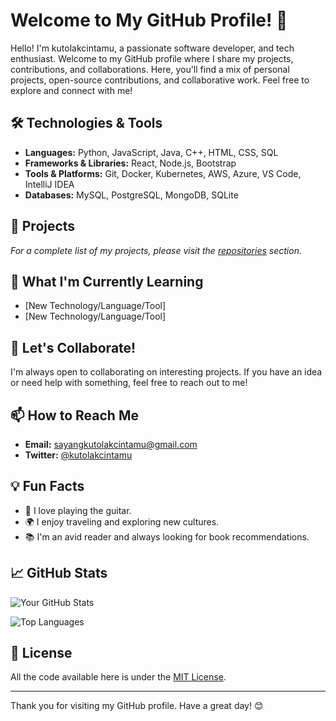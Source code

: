 # Welcome to My GitHub Profile! 👋

Hello! I'm kutolakcintamu, a passionate software developer, and tech enthusiast. Welcome to my GitHub profile where I share my projects, contributions, and collaborations. Here, you'll find a mix of personal projects, open-source contributions, and collaborative work. Feel free to explore and connect with me!

## 🛠️ Technologies & Tools

- **Languages:** Python, JavaScript, Java, C++, HTML, CSS, SQL
- **Frameworks & Libraries:** React, Node.js, Bootstrap
- **Tools & Platforms:** Git, Docker, Kubernetes, AWS, Azure, VS Code, IntelliJ IDEA
- **Databases:** MySQL, PostgreSQL, MongoDB, SQLite

## 🔭 Projects

_For a complete list of my projects, please visit the [repositories](https://github.com/kutolakcintamu?tab=repositories) section._

## 🌱 What I'm Currently Learning

- [New Technology/Language/Tool]
- [New Technology/Language/Tool]

## 🤝 Let's Collaborate!

I'm always open to collaborating on interesting projects. If you have an idea or need help with something, feel free to reach out to me!

## 📫 How to Reach Me

- **Email:** [sayangkutolakcintamu@gmail.com](mailto:sayangkutolakcintamu@gmail.com)
- **Twitter:** [@kutolakcintamu](https://twitter.com/kutolakcintamu)

## 💡 Fun Facts

- 🎸 I love playing the guitar.
- 🌍 I enjoy traveling and exploring new cultures.
- 📚 I'm an avid reader and always looking for book recommendations.

## 📈 GitHub Stats

![Your GitHub Stats](https://github-readme-stats.vercel.app/api?username=kutolakcintamu&show_icons=true&theme=radical)

![Top Languages](https://github-readme-stats.vercel.app/api/top-langs/?username=kutolakcintamu&layout=compact&theme=radical)

## 📝 License

All the code available here is under the [MIT License](LICENSE).

---

Thank you for visiting my GitHub profile. Have a great day! 😊

<!---
kutolakcintamu/kutolakcintamu is a ✨ special ✨ repository because its `README.md` (this file) appears on your GitHub profile.
You can click the Preview link to take a look at your changes.
--->
